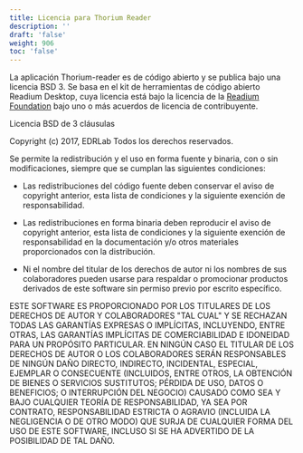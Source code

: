 ```yaml
---
title: Licencia para Thorium Reader
description: ''
draft: 'false'
weight: 906
toc: 'false'
---
```


La aplicación Thorium-reader es de código abierto y se publica bajo una licencia BSD 3. Se basa en el kit de herramientas de código abierto Readium Desktop, cuya licencia está bajo la licencia de la [Readium Foundation](https://readium.org/) bajo uno o más acuerdos de licencia de contribuyente.

Licencia BSD de 3 cláusulas

Copyright (c) 2017, EDRLab Todos los derechos reservados.

Se permite la redistribución y el uso en forma fuente y binaria, con o sin modificaciones, siempre que se cumplan las siguientes condiciones:

- Las redistribuciones del código fuente deben conservar el aviso de copyright anterior, esta lista de condiciones y la siguiente exención de responsabilidad.

- Las redistribuciones en forma binaria deben reproducir el aviso de copyright anterior, esta lista de condiciones y la siguiente exención de responsabilidad en la documentación y/o otros materiales proporcionados con la distribución.

- Ni el nombre del titular de los derechos de autor ni los nombres de sus colaboradores pueden usarse para respaldar o promocionar productos derivados de este software sin permiso previo por escrito específico.

ESTE SOFTWARE ES PROPORCIONADO POR LOS TITULARES DE LOS DERECHOS DE AUTOR Y COLABORADORES "TAL CUAL" Y SE RECHAZAN TODAS LAS GARANTÍAS EXPRESAS O IMPLÍCITAS, INCLUYENDO, ENTRE OTRAS, LAS GARANTÍAS IMPLÍCITAS DE COMERCIABILIDAD E IDONEIDAD PARA UN PROPÓSITO PARTICULAR. EN NINGÚN CASO EL TITULAR DE LOS DERECHOS DE AUTOR O LOS COLABORADORES SERÁN RESPONSABLES DE NINGÚN DAÑO DIRECTO, INDIRECTO, INCIDENTAL, ESPECIAL, EJEMPLAR O CONSECUENTE (INCLUIDOS, ENTRE OTROS, LA OBTENCIÓN DE BIENES O SERVICIOS SUSTITUTOS; PÉRDIDA DE USO, DATOS O BENEFICIOS; O INTERRUPCIÓN DEL NEGOCIO) CAUSADO COMO SEA Y BAJO CUALQUIER TEORÍA DE RESPONSABILIDAD, YA SEA POR CONTRATO, RESPONSABILIDAD ESTRICTA O AGRAVIO (INCLUIDA LA NEGLIGENCIA O DE OTRO MODO) QUE SURJA DE CUALQUIER FORMA DEL USO DE ESTE SOFTWARE, INCLUSO SI SE HA ADVERTIDO DE LA POSIBILIDAD DE TAL DAÑO.
